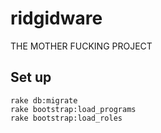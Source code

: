# ridgidware
THE MOTHER FUCKING PROJECT

## Set up
```
rake db:migrate
rake bootstrap:load_programs
rake bootstrap:load_roles
```
